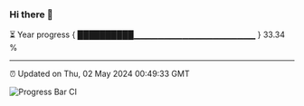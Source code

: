 ### Hi there 👋

⏳ Year progress { ██████████▁▁▁▁▁▁▁▁▁▁▁▁▁▁▁▁▁▁▁▁ } 33.34 %

---

⏰ Updated on Thu, 02 May 2024 00:49:33 GMT

![Progress Bar CI](https://github.com/liununu/liununu/workflows/Progress%20Bar%20CI/badge.svg)
